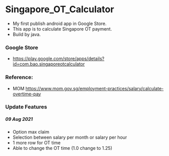 # Singapore_OT_Calculator
- My first publish android app in Google Store.  
- This app is to calculate Singapore OT payment.  
- Build by java.  

### Google Store
- https://play.google.com/store/apps/details?id=com.bao.singaporeotcalculator

### Reference:
- MOM https://www.mom.gov.sg/employment-practices/salary/calculate-overtime-pay


### Update Features
##### 09 Aug 2021
- Option max claim
- Selection between salary per month or salary per hour
- 1 more row for OT time
- Able to change the OT time (1.0 change to 1.25)
